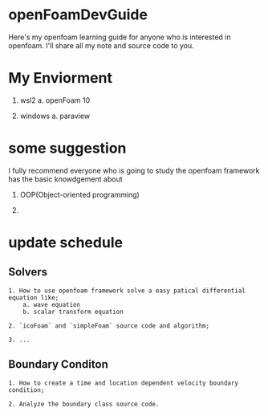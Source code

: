 # openFoamDevGuide

Here's my openfoam learning guide for anyone who is interested in openfoam.
I'll share all my note and source code to you.

# My Enviorment
1. wsl2
    a. openFoam 10 

2. windows
    a. paraview

# some suggestion
I fully recommend everyone who is going to study the openfoam framework has the basic knowdgement about

1. OOP(Object-oriented programming) 

2. 

# update schedule

## Solvers
    1. How to use openfoam framework solve a easy patical differential equation like;
        a. wave equation
        b. scalar transform equation

    2. `icoFoam` and `simpleFoam` source code and algorithm;

    3. ...

## Boundary Conditon
    1. How to create a time and location dependent velocity boundary condition;

    2. Analyze the boundary class source code.